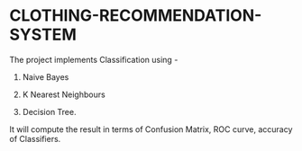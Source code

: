 # CLOTHING-RECOMMENDATION-SYSTEM
The project implements Classification using -

1. Naive Bayes

2. K Nearest Neighbours

3. Decision Tree.

It will compute the result in terms of Confusion Matrix, ROC curve,
accuracy of Classifiers.
